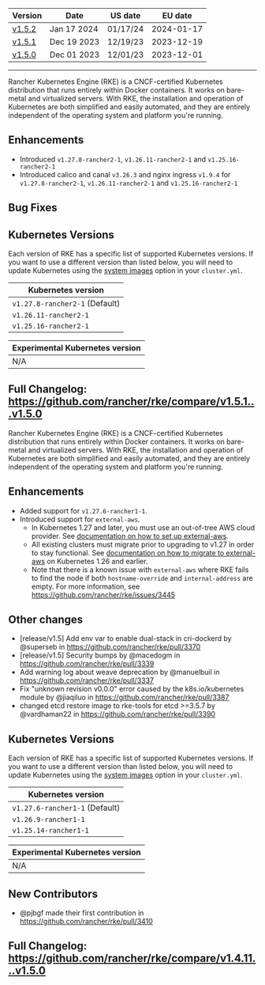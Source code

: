 | Version | Date | US date | EU date |
| ------- | ---- | ------- | ------- |
| [v1.5.2](rke-v1.5.md#release-v152) | Jan 17 2024 | 01/17/24 | 2024-01-17 |
| [v1.5.1](rke-v1.5.md#release-v151) | Dec 19 2023 | 12/19/23 | 2023-12-19 |
| [v1.5.0](rke-v1.5.md#release-v150) | Dec 01 2023 | 12/01/23 | 2023-12-01 |




-----
Rancher Kubernetes Engine (RKE) is a CNCF-certified Kubernetes distribution that runs entirely within Docker containers. It works on bare-metal and virtualized servers. With RKE, the installation and operation of Kubernetes are both simplified and easily automated, and they are entirely independent of the operating system and platform you're running.

## Enhancements

- Introduced `v1.27.8-rancher2-1`, `v1.26.11-rancher2-1` and `v1.25.16-rancher2-1`
- Introduced calico and canal `v3.26.3` and nginx ingress `v1.9.4` for `v1.27.8-rancher2-1`, `v1.26.11-rancher2-1` and `v1.25.16-rancher2-1`

## Bug Fixes

## Kubernetes Versions

Each version of RKE has a specific list of supported Kubernetes versions. If you want to use a different version than listed below, you will need to update Kubernetes using the [system images](https://rancher.com/docs/rke/latest/en/config-options/system-images/) option in your `cluster.yml`.

| Kubernetes version    |
| --------------------- |
| `v1.27.8-rancher2-1` (Default) |
| `v1.26.11-rancher2-1`  |
| `v1.25.16-rancher2-1`  |

| Experimental Kubernetes version |
| --------------------- |
| N/A | 

**Full Changelog**: https://github.com/rancher/rke/compare/v1.5.1...v1.5.0
-----
Rancher Kubernetes Engine (RKE) is a CNCF-certified Kubernetes distribution that runs entirely within Docker containers. It works on bare-metal and virtualized servers. With RKE, the installation and operation of Kubernetes are both simplified and easily automated, and they are entirely independent of the operating system and platform you're running.

## Enhancements
* Added support for `v1.27.6-rancher1-1`. 
* Introduced support for `external-aws`. 
  - In Kubernetes 1.27 and later, you must use an out-of-tree AWS cloud provider. See [documentation on how to set up external-aws](https://rke.docs.rancher.com/config-options/cloud-providers/aws#using-the-out-of-tree-aws-cloud-provider-for-rke).
  - All existing clusters must migrate prior to upgrading to v1.27 in order to stay functional. See [documentation on how to migrate to external-aws](https://rke.docs.rancher.com/config-options/cloud-providers/aws#migrating-to-the-out-of-tree-aws-cloud-provider-for-rke) on Kubernetes 1.26 and earlier. 
  - Note that there is a known issue with `external-aws` where RKE fails to find the node if both `hostname-override` and `internal-address` are empty. For more information, see https://github.com/rancher/rke/issues/3445 

## Other changes 
* [release/v1.5] Add env var to enable dual-stack in cri-dockerd by @superseb in https://github.com/rancher/rke/pull/3370
* [release/v1.5] Security bumps by @macedogm in https://github.com/rancher/rke/pull/3339
* Add warning log about weave deprecation by @manuelbuil in https://github.com/rancher/rke/pull/3337
* Fix "unknown revision v0.0.0" error caused by the k8s.io/kubernetes module by @jiaqiluo in https://github.com/rancher/rke/pull/3387
* changed etcd restore image to rke-tools for etcd >=3.5.7 by @vardhaman22 in https://github.com/rancher/rke/pull/3390

## Kubernetes Versions

Each version of RKE has a specific list of supported Kubernetes versions. If you want to use a different version than listed below, you will need to update Kubernetes using the [system images](https://rancher.com/docs/rke/latest/en/config-options/system-images/) option in your `cluster.yml`.

| Kubernetes version    |
| --------------------- |
| `v1.27.6-rancher1-1` (Default) | 
| `v1.26.9-rancher1-1`  |
| `v1.25.14-rancher1-1`  |

| Experimental Kubernetes version |
| --------------------- |
| N/A | 

## New Contributors
* @pjbgf made their first contribution in https://github.com/rancher/rke/pull/3410

**Full Changelog**: https://github.com/rancher/rke/compare/v1.4.11...v1.5.0
-----
